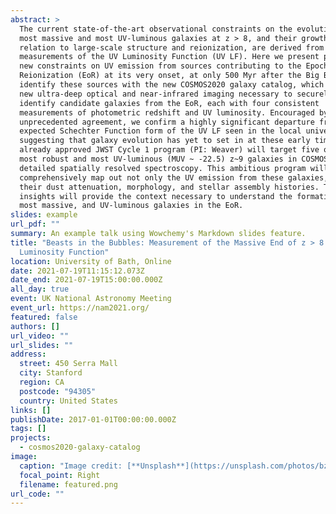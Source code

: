 ```yaml
---
abstract: >
  The current state-of-the-art observational constraints on the evolution of the
  most massive and most UV-luminous galaxies at z > 8, and their growth in
  relation to large-scale structure and reionization, are derived from
  measurements of the UV Luminosity Function (UV LF). Here we present powerful
  new constraints on UV emission from sources contributing to the Epoch of
  Reionization (EoR) at its very onset, at only 500 Myr after the Big Bang. We
  identify these sources with the new COSMOS2020 galaxy catalog, which utilizes
  new ultra-deep optical and near-infrared imaging necessary to securely
  identify candidate galaxies from the EoR, each with four consistent
  measurements of photometric redshift and UV luminosity. Encouraged by this
  unprecedented agreement, we confirm a highly significant departure from the
  expected Schechter Function form of the UV LF seen in the local universe,
  suggesting that galaxy evolution has yet to set in at these early times. An
  already approved JWST Cycle 1 program (PI: Weaver) will target five of the
  most robust and most UV-luminous (MUV ~ -22.5) z~9 galaxies in COSMOS with
  detailed spatially resolved spectroscopy. This ambitious program will
  comprehensively map out not only the UV emission from these galaxies, but also
  their dust attenuation, morphology, and stellar assembly histories. These new
  insights will provide the context necessary to understand the formation of the
  most massive, and UV-luminous galaxies in the EoR.
slides: example
url_pdf: ""
summary: An example talk using Wowchemy's Markdown slides feature.
title: "Beasts in the Bubbles: Measurement of the Massive End of z > 8 UV
  Luminosity Function"
location: University of Bath, Online
date: 2021-07-19T11:15:12.073Z
date_end: 2021-07-19T15:00:00.000Z
all_day: true
event: UK National Astronomy Meeting
event_url: https://nam2021.org/
featured: false
authors: []
url_video: ""
url_slides: ""
address:
  street: 450 Serra Mall
  city: Stanford
  region: CA
  postcode: "94305"
  country: United States
links: []
publishDate: 2017-01-01T00:00:00.000Z
tags: []
projects:
  - cosmos2020-galaxy-catalog
image:
  caption: "Image credit: [**Unsplash**](https://unsplash.com/photos/bzdhc5b3Bxs)"
  focal_point: Right
  filename: featured.png
url_code: ""
---
```

